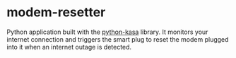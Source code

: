 # modem-resetter

Python application built with the [python-kasa](https://github.com/python-kasa/python-kasa) library. It monitors your internet connection and triggers the smart plug to reset the modem plugged into it when an internet outage is detected.
